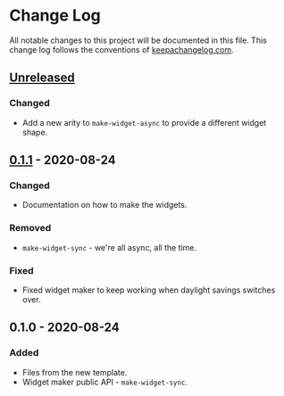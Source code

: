 # Change Log
All notable changes to this project will be documented in this file. This change log follows the conventions of [keepachangelog.com](http://keepachangelog.com/).

## [Unreleased]
### Changed
- Add a new arity to `make-widget-async` to provide a different widget shape.

## [0.1.1] - 2020-08-24
### Changed
- Documentation on how to make the widgets.

### Removed
- `make-widget-sync` - we're all async, all the time.

### Fixed
- Fixed widget maker to keep working when daylight savings switches over.

## 0.1.0 - 2020-08-24
### Added
- Files from the new template.
- Widget maker public API - `make-widget-sync`.

[Unreleased]: https://github.com/your-name/evolutive-model.main/compare/0.1.1...HEAD
[0.1.1]: https://github.com/your-name/evolutive-model.main/compare/0.1.0...0.1.1
